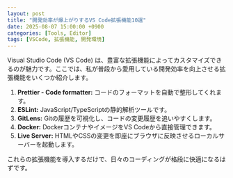 ```yaml
---
layout: post
title: "開発効率が爆上がりするVS Code拡張機能10選"
date: 2025-08-07 15:00:00 +0900
categories: [Tools, Editor]
tags: [VSCode, 拡張機能, 開発環境]
---
```


Visual Studio Code (VS Code) は、豊富な拡張機能によってカスタマイズできるのが魅力です。ここでは、私が普段から愛用している開発効率を向上させる拡張機能をいくつか紹介します。

1. **Prettier - Code formatter:** コードのフォーマットを自動で整形してくれます。
2. **ESLint:** JavaScript/TypeScriptの静的解析ツールです。
3. **GitLens:** Gitの履歴を可視化し、コードの変更履歴を追いやすくします。
4. **Docker:** DockerコンテナやイメージをVS Codeから直接管理できます。
5. **Live Server:** HTMLやCSSの変更を即座にブラウザに反映させるローカルサーバーを起動します。

これらの拡張機能を導入するだけで、日々のコーディングが格段に快適になるはずです。
